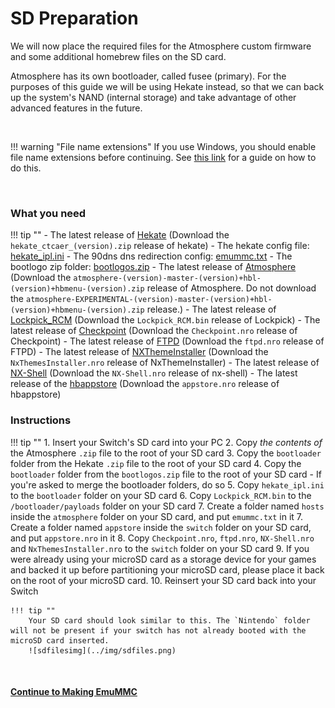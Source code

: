 # SD Preparation

We will now place the required files for the Atmosphere custom firmware and some additional homebrew files on the SD card.

Atmosphere has its own bootloader, called fusee (primary). For the purposes of this guide we will be using Hekate instead, so that we can back up the system's NAND (internal storage) and take advantage of other advanced features in the future.

&nbsp;

!!! warning "File name extensions"
    If you use Windows, you should enable file name extensions before continuing. See [this link](../../extras/showing_file_extensions.md) for a guide on how to do this.

&nbsp;

### What you need

<!-- Notice for easy removal later once EXPERIMENTAL releases aren't needed:  This section below has a notice about EXPIREMENTAL release. -->

!!! tip ""
    - The latest release of <a href="https://github.com/CTCaer/Hekate/releases/" target="_blank">Hekate</a> (Download the `hekate_ctcaer_(version).zip` release of hekate)
    - The hekate config file: <a href="../../../files/emu/hekate_ipl.ini" download>hekate_ipl.ini</a>
    - The 90dns dns redirection config: <a href="../../../files/emummc.txt" download>emummc.txt</a>
    - The bootlogo zip folder: <a href="../../../files/bootlogos.zip" download>bootlogos.zip</a>
    - The latest release of <a href="https://github.com/Atmosphere-NX/Atmosphere/releases" target="_blank">Atmosphere</a> (Download the `atmosphere-(version)-master-(version)+hbl-(version)+hbmenu-(version).zip` release of Atmosphere. Do not download the `atmosphere-EXPERIMENTAL-(version)-master-(version)+hbl-(version)+hbmenu-(version).zip` release.)
     - The latest release of <a href="https://github.com/shchmue/Lockpick_RCM/releases" target="_blank">Lockpick_RCM</a> (Download the `Lockpick_RCM.bin` release of Lockpick)
    - The latest release of <a href="https://github.com/FlagBrew/Checkpoint/releases" target="_blank">Checkpoint</a> (Download the `Checkpoint.nro` release of Checkpoint)
    - The latest release of <a href="https://github.com/mtheall/ftpd/releases" target="_blank">FTPD</a> (Download the `ftpd.nro` release of FTPD)
    - The latest release of <a href="https://github.com/exelix11/SwitchThemeInjector/releases" target="_blank">NXThemeInstaller</a> (Download the `NxThemesInstaller.nro` release of NxThemeInstaller)
    - The latest release of <a href="https://github.com/joel16/NX-Shell/releases" target="_blank">NX-Shell</a> (Download the `NX-Shell.nro` release of nx-shell)
    - The latest release of the <a href="https://github.com/vgmoose/hb-appstore/releases" target="_blank">hbappstore</a> (Download the `appstore.nro` release of hbappstore)

### Instructions

!!! tip ""
    1. Insert your Switch's SD card into your PC
    2. Copy *the contents of* the Atmosphere `.zip` file to the root of your SD card
    3. Copy the `bootloader` folder from the Hekate `.zip` file to the root of your SD card
    4. Copy the `bootloader` folder from the `bootlogos.zip` file to the root of your SD card
       - If you're asked to merge the bootloader folders, do so
    5. Copy `hekate_ipl.ini` to the `bootloader` folder on your SD card
    6. Copy `Lockpick_RCM.bin` to the `/bootloader/payloads` folder on your SD card
    7. Create a folder named `hosts` inside the `atmosphere` folder on your SD card, and put `emummc.txt` in it
    7. Create a folder named `appstore` inside the `switch` folder on your SD card, and put `appstore.nro` in it
    8. Copy `Checkpoint.nro`, `ftpd.nro`, `NX-Shell.nro` and `NxThemesInstaller.nro` to the `switch` folder on your SD card
    9. If you were already using your microSD card as a storage device for your games and backed it up before partitioning your microSD card, please place it back on the root of your microSD card.
    10. Reinsert your SD card back into your Switch

    !!! tip ""
        Your SD card should look similar to this. The `Nintendo` folder will not be present if your switch has not already booted with the microSD card inserted.
        ![sdfilesimg](../img/sdfiles.png)

&nbsp;

#### [Continue to Making EmuMMC <i class="fa fa-arrow-circle-right fa-lg"></i>](making_emummc.md)
